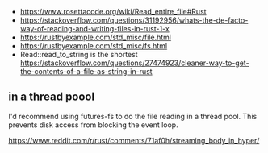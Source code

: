 - https://www.rosettacode.org/wiki/Read_entire_file#Rust
- https://stackoverflow.com/questions/31192956/whats-the-de-facto-way-of-reading-and-writing-files-in-rust-1-x
- https://rustbyexample.com/std_misc/file.html
- https://rustbyexample.com/std_misc/fs.html
- Read::read_to_string is the shortest https://stackoverflow.com/questions/27474923/cleaner-way-to-get-the-contents-of-a-file-as-string-in-rust

## in a thread poool

I'd recommend using futures-fs to do the file reading in a thread pool. This prevents disk access from blocking the event loop.

https://www.reddit.com/r/rust/comments/71af0h/streaming_body_in_hyper/